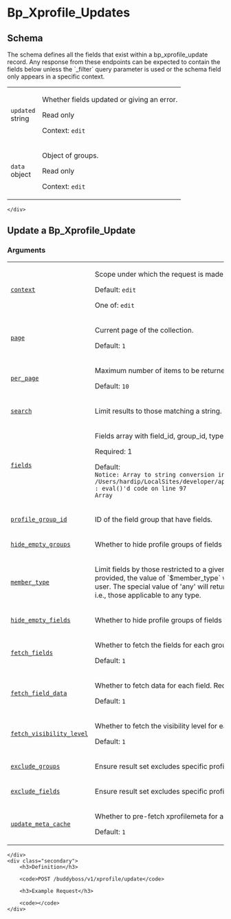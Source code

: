 ---
---

# Bp_Xprofile_Updates

<section class="route">
	<div class="primary">
		<h2>Schema</h2>
<p>The schema defines all the fields that exist within a bp_xprofile_update record. Any response from these endpoints can be expected to contain the fields below unless the `_filter` query parameter is used or the schema field only appears in a specific context.</p>
<table class="attributes">
			<tr id="schema-updated">
			<td>
				<code>updated</code><br />
				<span class="type">
					string				</span>
			</td>
			<td>
				<p>Whether fields updated or giving an error.</p>
									<p class="read-only">Read only</p>
								<p class="context">Context: <code>edit</code></p>
							</td>
		</tr>
			<tr id="schema-data">
			<td>
				<code>data</code><br />
				<span class="type">
					object				</span>
			</td>
			<td>
				<p>Object of groups.</p>
									<p class="read-only">Read only</p>
								<p class="context">Context: <code>edit</code></p>
							</td>
		</tr>
	</table>

	</div>
</section>

<div><section class="route">
	<div class="primary">
		<h2>Update a Bp_Xprofile_Update</h2>
			<h3>Arguments</h3>
	<table class="arguments">
					<tr>
				<td>
											<code><a href="#schema-context">context</a></code><br />
									</td>
				<td>
											<p>Scope under which the request is made; determines fields present in response.</p>
																					<p class="default">
							Default: <code>edit</code>
						</p>
																<p>One of: <code>edit</code></p>
									</td>
			</tr>
					<tr>
				<td>
											<code><a href="#schema-page">page</a></code><br />
									</td>
				<td>
											<p>Current page of the collection.</p>
																					<p class="default">
							Default: <code>1</code>
						</p>
														</td>
			</tr>
					<tr>
				<td>
											<code><a href="#schema-per_page">per_page</a></code><br />
									</td>
				<td>
											<p>Maximum number of items to be returned in result set.</p>
																					<p class="default">
							Default: <code>10</code>
						</p>
														</td>
			</tr>
					<tr>
				<td>
											<code><a href="#schema-search">search</a></code><br />
									</td>
				<td>
											<p>Limit results to those matching a string.</p>
																								</td>
			</tr>
					<tr>
				<td>
											<code><a href="#schema-fields">fields</a></code><br />
									</td>
				<td>
											<p>Fields array with field_id, group_id, type, value and visibility_level to update the data.</p>
																<p class="required">
							Required: 1
						</p>
																<p class="default">
							Default: <code>
Notice: Array to string conversion in /Users/hardip/LocalSites/developer/app/public/docs/vendor/twig/twig/src/Environment.php(358) : eval()'d code on line 97
Array</code>
						</p>
														</td>
			</tr>
					<tr>
				<td>
											<code><a href="#schema-profile_group_id">profile_group_id</a></code><br />
									</td>
				<td>
											<p>ID of the field group that have fields.</p>
																								</td>
			</tr>
					<tr>
				<td>
											<code><a href="#schema-hide_empty_groups">hide_empty_groups</a></code><br />
									</td>
				<td>
											<p>Whether to hide profile groups of fields that do not have any profile fields or not.</p>
																								</td>
			</tr>
					<tr>
				<td>
											<code><a href="#schema-member_type">member_type</a></code><br />
									</td>
				<td>
											<p>Limit fields by those restricted to a given member type, or array of member types. If `$user_id` is provided, the value of `$member_type` will be overridden by the member types of the provided user. The special value of &#039;any&#039; will return only those fields that are unrestricted by member type - i.e., those applicable to any type.</p>
																								</td>
			</tr>
					<tr>
				<td>
											<code><a href="#schema-hide_empty_fields">hide_empty_fields</a></code><br />
									</td>
				<td>
											<p>Whether to hide profile groups of fields that do not have any profile fields or not.</p>
																								</td>
			</tr>
					<tr>
				<td>
											<code><a href="#schema-fetch_fields">fetch_fields</a></code><br />
									</td>
				<td>
											<p>Whether to fetch the fields for each group.</p>
																					<p class="default">
							Default: <code>1</code>
						</p>
														</td>
			</tr>
					<tr>
				<td>
											<code><a href="#schema-fetch_field_data">fetch_field_data</a></code><br />
									</td>
				<td>
											<p>Whether to fetch data for each field. Requires a $user_id.</p>
																					<p class="default">
							Default: <code>1</code>
						</p>
														</td>
			</tr>
					<tr>
				<td>
											<code><a href="#schema-fetch_visibility_level">fetch_visibility_level</a></code><br />
									</td>
				<td>
											<p>Whether to fetch the visibility level for each field.</p>
																					<p class="default">
							Default: <code>1</code>
						</p>
														</td>
			</tr>
					<tr>
				<td>
											<code><a href="#schema-exclude_groups">exclude_groups</a></code><br />
									</td>
				<td>
											<p>Ensure result set excludes specific profile field groups.</p>
																								</td>
			</tr>
					<tr>
				<td>
											<code><a href="#schema-exclude_fields">exclude_fields</a></code><br />
									</td>
				<td>
											<p>Ensure result set excludes specific profile fields.</p>
																								</td>
			</tr>
					<tr>
				<td>
											<code><a href="#schema-update_meta_cache">update_meta_cache</a></code><br />
									</td>
				<td>
											<p>Whether to pre-fetch xprofilemeta for all retrieved groups, fields, and data.</p>
																					<p class="default">
							Default: <code>1</code>
						</p>
														</td>
			</tr>
			</table>

	</div>
	<div class="secondary">
		<h3>Definition</h3>

		<code>POST /buddyboss/v1/xprofile/update</code>

		<h3>Example Request</h3>

		<code></code>
	</div>
</section>
</div>
